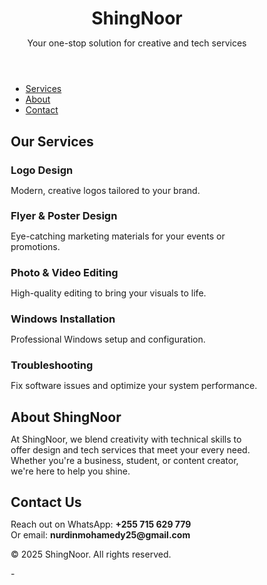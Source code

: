 # <!DOCTYPE html>
<html lang="en">
<head>
  <meta charset="UTF-8" />
  <meta name="viewport" content="width=device-width, initial-scale=1.0"/>
  <title>ShingNoor | Creative & Tech Services</title>
  <link rel="stylesheet" href="style.css"/>
</head>
<style>
* {
  margin: 0;
  padding: 0;
  box-sizing: border-box;
}

body {
  font-family: 'Segoe UI', sans-serif;
  line-height: 1.6;
  background: #f4f4f4;
  color: #333;
}

.container {
  width: 90%;
  max-width: 1100px;
  margin: auto;
  padding: 20px;
}

header {
  background: blue;
  color: #fff;
  padding: 40px 0;
  text-align: center;
}

nav {
  background: #444;
  padding: 10px 0;
  text-align: center;
}

nav ul {
  list-style: none;
  display: flex;
  justify-content: center;
  flex-wrap: wrap;
}

nav ul li {
  margin: 0 15px;
}

nav ul li a {
  color: white;
  text-decoration: none;
  font-weight: bold;
  
  a hover: blue;
}

nav ul li a:hover {
  text-decoration: underline
}

section {
  padding: 40px 0;
}

.service-grid {
  display: grid;
  grid-template-columns: repeat(auto-fit, minmax(250px, 1fr));
  gap: 20px;
}

.service {
  background: #fff;
  border-radius: 10px;
  padding: 20px;
  box-shadow: 0 0 10px rgba(0,0,0,0.1);
  transition: transform 0.3s ease;
}

.service:hover {
  transform: scale(1.03);
}

footer {
  background: blue;
  color: #fff;
  text-align: center;
  padding: 20px 0;
}
</style>

<body>
  <header>
    <div class="container">
      <h1>ShingNoor</h1>
      <p>Your one-stop solution for creative and tech services</p>
    </div>
  </header>

  <nav>
    <ul>
      <li><a href="#services">Services</a></li>
      <li><a href="#about">About</a></li>
      <li><a href="#contact">Contact</a></li>
    </ul>
  </nav>

  <section id="services" class="container">
    <h2>Our Services</h2>
    <div class="service-grid">
      <div class="service">
        <h3>Logo Design</h3>
        <p>Modern, creative logos tailored to your brand.</p>
      </div>
      <div class="service">
        <h3>Flyer & Poster Design</h3>
        <p>Eye-catching marketing materials for your events or promotions.</p>
      </div>
      <div class="service">
        <h3>Photo & Video Editing</h3>
        <p>High-quality editing to bring your visuals to life.</p>
      </div>
      <div class="service">
        <h3>Windows Installation</h3>
        <p>Professional Windows setup and configuration.</p>
      </div>
      <div class="service">
        <h3>Troubleshooting</h3>
        <p>Fix software issues and optimize your system performance.</p>
      </div>
    </div>
  </section>

  <section id="about" class="container">
    <h2>About ShingNoor</h2>
    <p>At ShingNoor, we blend creativity with technical skills to offer design and tech services that meet your every need. Whether you're a business, student, or content creator, we're here to help you shine.</p>
  </section>

  <section id="contact" class="container">
    <h2>Contact Us</h2>
    <p>Reach out on WhatsApp: <strong>+255 715 629 779</strong> <br>
       Or email: <strong>nurdinmohamedy25@gmail.com</strong></p>
  </section>

  <footer>
    <div class="container">
      <p>&copy; 2025 ShingNoor. All rights reserved.</p>
    </div>
  </footer>
</body>
</html>
-
